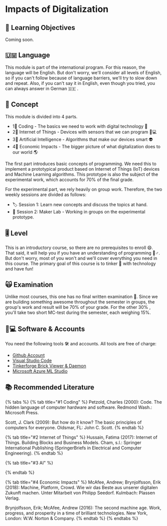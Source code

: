 # Impacts of Digitalization

## 🎯 Learning Objectives <a id="learning-objectives"></a>

Coming soon.

## 🇺🇲 Language

This module is part of the international program. For this reason, the language will be English. But don't worry, we'll consider all levels of English, so if you can't follow because of language barriers, we'll try to slow down and repeat. Also, if you can't say it in English, even though you tried, you can always answer in German 🇩🇪 .

## 📃 Concept <a id="concept"></a>

This module is divided into 4 parts.

* 1⃣ Coding - The basics we need to work with digital technology ⌨ 
* 2⃣ Internet of Things - Devices with sensors that we can program 👩💻 
* 3⃣ Artificial Intelligence - Algorithms that make our devices smart 👽 
* 4⃣ Economic Impacts - The bigger picture of what digitalization does to our world 🌎 

The first part introduces basic concepts of programming. We need this to implement a prototypical product based on Internet of Things \(IoT\) devices and Machine Learning algorithms. This prototype is also the subject of the experimental work, which accounts for 70% of the final grade.

For the experimental part, we rely heavily on group work. Therefore, the two weekly sessions are divided as follows:

* 🏷 Session 1: Learn new concepts and discuss the topics at hand.
* 🧪 Session 2: Maker Lab - Working in groups on the experimental prototype.

## 🎚 Level <a id="level"></a>

This is an introductory course, so there are no prerequisites to enroll 😄. That said, it will help you if you have an understanding of programming 🦸♂. But don't worry,  most of you won't and we'll cover everything you need in this course. The primary goal of this course is to tinker 👾 with technology and have fun!

## 🙀 Examination <a id="examination"></a>

Unlike most courses, this one has no final written examination 🤩. Since we are building something awesome throughout the semester in groups, the group's work and result will be 70% of your grade. For the other 30% , you'll take two short MC-test during the semester, each weighing 15%.

## 👩💻 Software & Accounts <a id="software-and-accounts"></a>

You need the following tools 🛠 and accounts. All tools are free of charge:

* [Github Account](https://github.com/join)
* [Visual Studio Code](https://code.visualstudio.com/)
* [Tinkerforge Brick Viewer & Daemon](https://www.tinkerforge.com/en/doc/Downloads.html)
* [Microsoft Azure ML Studio](https://studio.azureml.net/)

## 📚 Recommended Literature

{% tabs %}
{% tab title="\#1 Coding" %}
Petzold, Charles \(2000\): Code. The hidden language of computer hardware and software. Redmond Wash.: Microsoft Press.

Scott, J. Clark \(2009\): But how do it know? The basic principles of computers for everyone. Oldsmar, FL: John C. Scott.
{% endtab %}

{% tab title="\#2 Internet of Things" %}
Hussain, Fatima \(2017\): Internet of Things. Building Blocks and Business Models. Cham, s.l.: Springer International Publishing \(SpringerBriefs in Electrical and Computer Engineering\).
{% endtab %}

{% tab title="\#3 AI" %}

{% endtab %}

{% tab title="\#4 Economic Impacts" %}
McAfee, Andrew; Brynjolfsson, Erik \(2018\): Machine, Platform, Crowd. Wie wir das Beste aus unserer digitalen Zukunft machen. Unter Mitarbeit von Philipp Seedorf. Kulmbach: Plassen Verlag.

Brynjolfsson, Erik; McAfee, Andrew \(2016\): The second machine age. Work, progress, and prosperity in a time of brilliant technologies. New York, London: W.W. Norton & Company.
{% endtab %}
{% endtabs %}

### 

